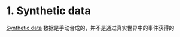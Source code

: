 # 1. Synthetic data
[Synthetic data](https://searchcio.techtarget.com/definition/synthetic-data) 数据是手动合成的，并不是通过真实世界中的事件获得的